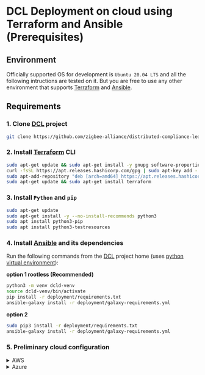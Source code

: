 # DCL Deployment on cloud using Terraform and Ansible (Prerequisites)

## Environment

Officially supported OS for development is `Ubuntu 20.04 LTS` and all the following intructions are tested on it.
But you are free to use any other environment that supports [Terraform][1] and [Ansible][4].

## Requirements

### 1. Clone [DCL][5] project

```bash
git clone https://github.com/zigbee-alliance/distributed-compliance-ledger.git
```

### 2. Install [Terraform][2] CLI

```bash
sudo apt-get update && sudo apt-get install -y gnupg software-properties-common curl
curl -fsSL https://apt.releases.hashicorp.com/gpg | sudo apt-key add -
sudo apt-add-repository "deb [arch=amd64] https://apt.releases.hashicorp.com $(lsb_release -cs) main"
sudo apt-get update && sudo apt-get install terraform
```

### 3. Install `Python` and `pip`

```bash
sudo apt-get update
sudo apt-get install -y --no-install-recommends python3
sudo apt install python3-pip
sudo apt install python3-testresources
```

### 4. Install [Ansible][4] and its dependencies

Run the following commands from the [DCL][5] project home (uses [python virtual environment][6]):

**option 1 rootless (Recommended)**

```bash
python3 -m venv dcld-venv
source dcld-venv/bin/activate
pip install -r deployment/requirements.txt
ansible-galaxy install -r deployment/galaxy-requirements.yml 
```

**option 2**

```bash
sudo pip3 install -r deployment/requirements.txt
ansible-galaxy install -r deployment/galaxy-requirements.yml 
```

### 5. Preliminary cloud configuration

<details>
<summary> AWS </summary>

In case you choose S3 as a terraform backend:

*   create S3 bucket
*   (optional but recommended) create DynamoDB table to support [remote state locking](https://developer.hashicorp.com/terraform/language/v1.5.x/state/locking)
    *   **Note** The table must have a partition key named `LockID` with a type of `String`.

</details>

<details>
<summary> Azure </summary>

The Azure deployment automation logic considers the following:

*   resource group exists
*   subscription resource providers should be registered
    *   or the client should have permissions to do that (e.g. via `Contributor` role)
    *   please see more details [here](https://learn.microsoft.com/en-us/azure/azure-resource-manager/management/resource-providers-and-types)
*   in case `azurerm` backend is used the following resources are needed:
    *   a storage account (see [here](https://learn.microsoft.com/en-us/azure/storage/common/storage-account-create?toc=%2Fazure%2Fstorage%2Fblobs%2Ftoc.json&bc=%2Fazure%2Fstorage%2Fblobs%2Fbreadcrumb%2Ftoc.json&tabs=azure-portal) for the details)
        *   (recommended) versioning is [enabled](https://learn.microsoft.com/en-us/azure/storage/blobs/versioning-enable?tabs=portal)
    *   a container in the storage account (see [here](https://learn.microsoft.com/en-us/azure/storage/blobs/storage-quickstart-blobs-portal#create-a-container) for the details)

</details>



[1]: https://www.terraform.io/
[2]: https://learn.hashicorp.com/tutorials/terraform/install-cli
[3]: https://docs.aws.amazon.com/cli/latest/userguide/getting-started-install.html
[4]: https://www.ansible.com
[5]: https://github.com/zigbee-alliance/distributed-compliance-ledger.git
[6]: https://docs.python.org/3/library/venv.html

